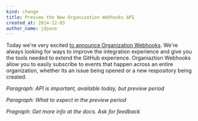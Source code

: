 ```yaml
---
kind: change
title: Preview the New Organization Webhooks API
created_at: 2014-12-03
author_name: jdpace
---
```


Today we're very excited [to announce Organization Webhooks][dotcom-blog-post].
We're always looking for ways to improve the integration experience and give
you the tools needed to extend the GitHub experience. Organiaztion Webhooks
allow you to easily subscribe to events that happen across an entire
organization, whether its an issue being opened or a new respository being
created.

*Paragraph: API is important, available today, but preview period*

*Paragraph: What to expect in the preview period*

*Pragraph: Get more info at the docs. Ask for feedback*

[dotcom-blog-post]: https://github.com/blog/0000-announcing-organization-webhooks
[docs]: /v3/orgs/hooks/
[contact]: https://github.com/contact?form[subject]=Organization+Webhooks
